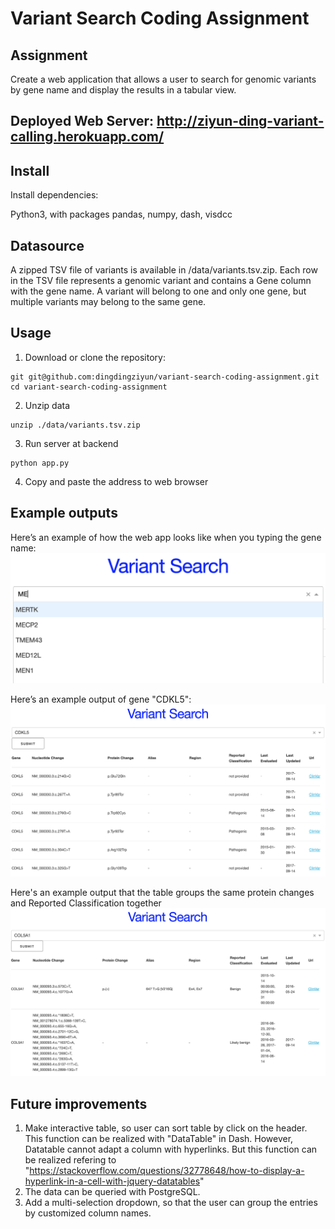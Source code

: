 # Variant Search Coding Assignment

## Assignment

Create a web application that allows a user to search for genomic variants by gene name and display the results in a tabular view.

## Deployed Web Server: http://ziyun-ding-variant-calling.herokuapp.com/

## Install

Install dependencies:

Python3, with packages pandas, numpy, dash, visdcc


## Datasource

A zipped TSV file of variants is available in /data/variants.tsv.zip. Each row in the TSV file represents a genomic variant and contains a Gene column with the gene name. A variant will belong to one and only one gene, but multiple variants may belong to the same gene.

## Usage

1. Download or clone the repository:
```
git git@github.com:dingdingziyun/variant-search-coding-assignment.git
cd variant-search-coding-assignment
```
2. Unzip data
```
unzip ./data/variants.tsv.zip
```
3. Run server at backend
```
python app.py
```
4. Copy and paste the address to web browser

## Example outputs

Here’s an example of how the web app looks like when you typing the gene name:
![search_gene_name_example](./search_gene_name.png)

Here’s an example output of gene "CDKL5":
![CDKL5_example_output](./CDKL5_output_1.png)

Here's an example output that the table groups the same protein changes and Reported Classification together
![Grouped_protein_change](./grouped_df_1.png)

## Future improvements
1. Make interactive table, so user can sort table by click on the header. This function can be realized with "DataTable" in Dash. However, Datatable cannot adapt a column with hyperlinks. But this function can be realized refering to "https://stackoverflow.com/questions/32778648/how-to-display-a-hyperlink-in-a-cell-with-jquery-datatables"
2. The data can be queried with PostgreSQL.
3. Add a multi-selection dropdown, so that the user can group the entries by customized column names.
